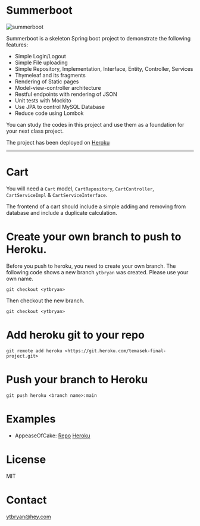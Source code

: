 # Summerboot 

![summerboot](sb.png)

Summerboot is a skeleton Spring boot project to demonstrate the following features: 

- Simple Login/Logout
- Simple File uploading
- Simple Repository, Implementation, Interface, Entity, Controller, Services
- Thymeleaf and its fragments
- Rendering of Static pages
- Model-view-controller architecture
- Restful endpoints with rendering of JSON 
- Unit tests with Mockito
- Use JPA to control MySQL Database
- Reduce code using Lombok

You can study the codes in this project and use them as a foundation for your next class project.

The project has been deployed on [Heroku](https://temasek-final-project.herokuapp.com) 

---

# Cart

You will need a `Cart` model, `CartRepository`, `CartController`, `CartServiceImpl` & `CartServiceInterface`. 

The frontend of a cart should include a simple adding and removing from database
and include a duplicate calculation. 


# Create your own branch to push to Heroku.

Before you push to heroku, you need to create your own branch. The following code shows a new branch `ytbryan` was created. Please use your own name.

```
git checkout <ytbryan>
```

Then checkout the new branch.

```
git checkout <ytbryan>
```


# Add heroku git to your repo

```
git remote add heroku <https://git.heroku.com/temasek-final-project.git>
```

# Push your branch to Heroku 

```
git push heroku <branch name>:main
```
# Examples

* AppeaseOfCake: [Repo](https://github.com/jonathanlzy/appeaseofcake.git) [Heroku](https://appofcake.herokuapp.com/)

# License 

MIT

# Contact

ytbryan@hey.com
